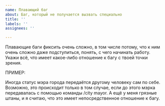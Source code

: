 ```yaml
---
name: Плавающий баг
about: Баг, который не получается вызвать специально
title: ''
labels: ''
assignees: ''

---
```


Плавающие баги фиксить очень сложно, в том числе потому, что к ним очень сложно даже подступиться, понять, с чего начинать работу. Укажи всё, что имеет какое-либо отношение к багу с твоей точки зрения.

ПРИМЕР:

Иногда статус мэра города передаётся другому человеку сам по себе. Возможно, это происходит только в том случае, если до этого мэрка передавалась с помощью команды /city mayor. А ещё у меня грязные штаны, и я считаю, что это имеет непосредственное отношение к багу.

